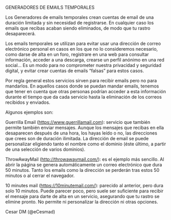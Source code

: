 GENERADORES DE EMAILS TEMPORALES

Los Generadores de emails temporales crean cuentas de email de una duración limitada y sin necesidad de registrarse. En cualquier caso los emails que recibas acaban siendo eliminados, de modo que tu rastro desaparecerá. 

Los emails temporales se utilizan para evitar usar una dirección de correo electrónico personal en casos en los que no lo consideremos necesario, como darse de alta en un foro, registrare en una web para consultar información, acceder a una descarga, crearse un perfil anónimo en una red social…  Es un modo para no comprometer nuestra privacidad y seguridad digital, y evitar crear cuentas de emails “falsas” para estos casos.

Por regla general estos servicios sirven para recibir emails pero no para mandarlos. En aquellos casos donde se puedan mandar emails, tenemos que tener en cuenta que otras personas podrían acceder a esta información durante el tiempo que da cada servicio hasta la eliminación de los correos recibidos y enviados. 

Algunos ejemplos son:

Guerrilla Email (https://www.guerrillamail.com): servicio que también permite también enviar mensajes. Aunque los mensajes que recibas en ella desaparecen después de una hora, los hayas leído o no, las direcciones que crees son de duración ilimitada. La dirección de email se puede personalizar eligiendo tanto el nombre como el dominio (éste último, a partir de una selección de varios dominios). 

ThrowAwayMail (http://throwawaymail.com/): es el ejemplo más sencillo. Al abrir la página se genera automáticamente un correo electrónico que dura 50 minutos. Tanto los emails como la dirección se perderán tras estos 50 minutos o al cerrar el navegador. 

10 minutes mail (https://10minutemail.com/): parecido al anterior, pero dura solo 10 minutos. Puede parecer poco, pero suele ser suficiente para recibir el mensaje para darte de alta en un servicio, asegurando que tu rastro se elimine pronto. No permite ni personalizar la dirección ni otras opciones. 


Cesar DM (@eCesmad)



